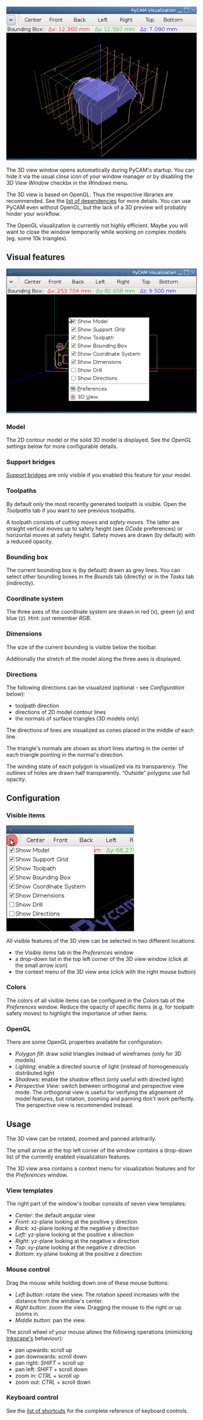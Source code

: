 ![Screenshot showing the 3D View](img/3d-view.png)

The 3D view window opens
automatically during PyCAM's startup. You can hide it via the usual
*close* icon of your window manager or by disabling the *3D View Window*
checkbx in the *Windows* menu.

The 3D view is based on OpenGL. Thus the respective libraries are
recommended. See the [list of dependencies](Requirements) for
more details. You can use PyCAM even without OpenGL, but the lack of a
3D preview will probably hinder your workflow.

The OpenGL visualization is currently not highly efficient. Maybe you
will want to close the window temporarily while working on complex
models (eg. some 10k triangles).

Visual features
---------------

![Screenshot of 3D View with Context Menu](img/3d-view-context-menu.png)

### Model

The 2D contour model or the solid 3D model is displayed. See the
*OpenGL* settings below for more configurable details.

### Support bridges

[Support bridges](Support_Bridges) are only visible if you
enabled this feature for your model.

### Toolpaths

By default only the most recently generated toolpath is visible. Open
the *Toolpaths* tab if you want to see previous toolpaths.

A toolpath consists of *cutting moves* and *safety moves*. The latter
are straight vertical moves up to safety height (see *GCode*
preferences) or horizontal moves at safety height. Safety moves are
drawn (by default) with a reduced opacity.

### Bounding box

The current bounding box is (by default) drawn as grey lines. You can
select other bounding boxes in the *Bounds* tab (directly) or in the
*Tasks* tab (indirectly).

### Coordinate system

The three axes of the coordinate system are drawn in red (x), green (y)
and blue (z). Hint: just remember *RGB*.

### Dimensions

The size of the current bounding is visible below the toolbar.

Additionally the stretch of the model along the three axes is displayed.

### Directions

The following directions can be visualized (optional - see
*Configuration* below):

-   toolpath direction
-   directions of 2D model contour lines
-   the normals of surface triangles (3D models only)

The directions of lines are visualized as cones placed in the middle of
each line.

The triangle's normals are shown as short lines starting in the center
of each triangle pointing in the normal's direction.

The winding state of each polygon is visualized via its transparency.
The outlines of holes are drawn half transparently. “Outside” polygons
use full opacity.

Configuration
-------------

### Visible items

![Screenshot of Visible Items menu](img/3d-view-visible-items.png)

All visible features of the 3D view can be selected in two different
locations:

-   the *Visible items* tab in the *Preferences* window
-   a drop-down list in the top left corner of the 3D view window (click
    at the small arrow icon)
-   the context menu of the 3D view area (click with the right mouse
    button)

### Colors

The colors of all visible items can be configured in the *Colors* tab of
the *Preferences* window. Reduce the opacity of specific items (e.g. for
toolpath safety moves) to highlight the importance of other items.

### OpenGL

There are some OpenGL properties available for configuration:

-   *Polygon fill*: draw solid triangles instead of wireframes (only for
    3D models)
-   *Lighting*: enable a directed source of light (instead of
    homogeneously distributed light
-   *Shadows*: enable the *shadow* effect (only useful with directed
    light)
-   *Perspective View*: switch between orthogonal and perspective view
    mode. The orthogonal view is useful for verifying the alignement of
    model features, but rotation, zooming and panning don't work
    perfectly. The perspective view is recommended instead.

Usage
-----

The 3D view can be rotated, zoomed and panned arbitrarily.

The small arrow at the top left corner of the window contains a
drop-down list of the currently enabled visualization features.

The 3D view area contains a context menu for visualization features and
for the *Preferences* window.

### View templates

The right part of the window's toolbar consists of seven view templates:

-   *Center*: the default angular view
-   *Front*: xz-plane looking at the positive y direction
-   *Back*: xz-plane looking at the negative y direction
-   *Left*: yz-plane looking at the positive x direction
-   *Right*: yz-plane looking at the negative x direction
-   *Top*: xy-plane looking at the negative z direction
-   *Bottom*: xy-plane looking at the positive z direction

### Mouse control

Drag the mouse while holding down one of these mouse buttons:

-   *Left button*: rotate the view. The rotation speed increases with
    the distance from the window's center.
-   *Right button*: zoom the view. Dragging the mouse to the right or up
    zooms in.
-   *Middle button*: pan the view.

The scroll wheel of your mouse allows the following operations
(mimicking [Inkscape's](http://inkscape.org) behaviour):

-   pan upwards: scroll up
-   pan downwards: scroll down
-   pan right: *SHIFT* + scroll up
-   pan left: *SHIFT* + scroll down
-   zoom in: *CTRL* + scroll up
-   zoom out: *CTRL* + scroll down

### Keyboard control

See the [list of shortcuts](KeyboardShortcuts#Visualization_window) for the
complete reference of keyboard controls.
